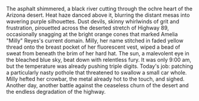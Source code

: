 The asphalt shimmered, a black river cutting through the ochre heart of the Arizona desert. Heat haze danced above it, blurring the distant mesas into wavering purple silhouettes.  Dust devils, skinny whirlwinds of grit and frustration, pirouetted across the deserted stretch of Highway 89, occasionally snagging at the bright orange cones that marked Amelia "Milly" Reyes's current domain.  Milly, her name stitched in faded yellow thread onto the breast pocket of her fluorescent vest, wiped a bead of sweat from beneath the brim of her hard hat. The sun, a malevolent eye in the bleached blue sky, beat down with relentless fury. It was only 9:00 am, but the temperature was already pushing triple digits.  Today's job: patching a particularly nasty pothole that threatened to swallow a small car whole.  Milly hefted her crowbar, the metal already hot to the touch, and sighed.  Another day, another battle against the ceaseless churn of the desert and the endless degradation of the highway.
